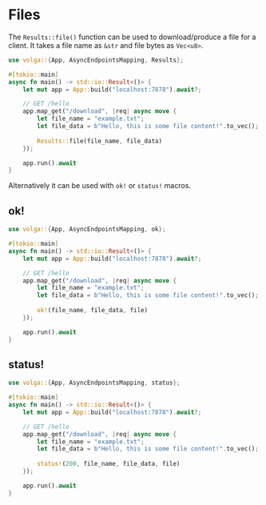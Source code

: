 # Files

The `Results::file()` function can be used to download/produce a file for a client. It takes a file name as `&str` and file bytes as `Vec<u8>`.
```rust
use volga::{App, AsyncEndpointsMapping, Results};

#[tokio::main]
async fn main() -> std::io::Result<()> {
    let mut app = App::build("localhost:7878").await?;

    // GET /hello
    app.map_get("/download", |req| async move {
        let file_name = "example.txt";
        let file_data = b"Hello, this is some file content!".to_vec();
        
        Results::file(file_name, file_data)
    });

    app.run().await
}
```
Alternatively it can be used with `ok!` or `status!` macros.
## ok!
```rust
use volga::{App, AsyncEndpointsMapping, ok};

#[tokio::main]
async fn main() -> std::io::Result<()> {
    let mut app = App::build("localhost:7878").await?;

    // GET /hello
    app.map_get("/download", |req| async move {
        let file_name = "example.txt";
        let file_data = b"Hello, this is some file content!".to_vec();
        
        ok!(file_name, file_data, file)
    });

    app.run().await
}
```
## status!
```rust
use volga::{App, AsyncEndpointsMapping, status};

#[tokio::main]
async fn main() -> std::io::Result<()> {
    let mut app = App::build("localhost:7878").await?;

    // GET /hello
    app.map_get("/download", |req| async move {
        let file_name = "example.txt";
        let file_data = b"Hello, this is some file content!".to_vec();
        
        status!(200, file_name, file_data, file)
    });

    app.run().await
}
```